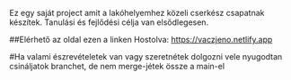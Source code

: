 

Ez egy saját project amit a lakóhelyemhez közeli cserkész csapatnak készítek. Tanulási és fejlődési célja van elsődlegesen. 

##Elérhető az oldal ezen a linken 
Hostolva: https://vaczjeno.netlify.app

#Ha valami észrevételetek van vagy szeretnétek dolgozni vele nyugodtan csináljatok branchet, de nem merge-jétek össze a main-el
